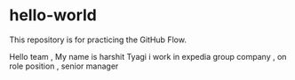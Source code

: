 # hello-world
This repository is for practicing the GitHub Flow.


Hello team , My name is harshit Tyagi
i work in expedia group company , on role position , senior manager
